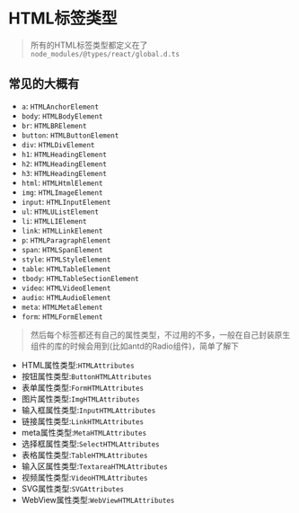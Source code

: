 # HTML标签类型

> 所有的HTML标签类型都定义在了 `node_modules/@types/react/global.d.ts`

## 常见的大概有

- `a`: `HTMLAnchorElement`
- `body`: `HTMLBodyElement`
- `br`: `HTMLBRElement`
- `button`: `HTMLButtonElement`
- `div`: `HTMLDivElement`
- `h1`: `HTMLHeadingElement`
- `h2`: `HTMLHeadingElement`
- `h3`: `HTMLHeadingElement`
- `html`: `HTMLHtmlElement`
- `img`: `HTMLImageElement`
- `input`: `HTMLInputElement`
- `ul`: `HTMLUListElement`
- `li`: `HTMLLIElement`
- `link`: `HTMLLinkElement`
- `p`: `HTMLParagraphElement`
- `span`: `HTMLSpanElement`
- `style`: `HTMLStyleElement`
- `table`: `HTMLTableElement`
- `tbody`: `HTMLTableSectionElement`
- `video`: `HTMLVideoElement`
- `audio`: `HTMLAudioElement`
- `meta`: `HTMLMetaElement`
- `form`: `HTMLFormElement`

> 然后每个标签都还有自己的属性类型，不过用的不多，一般在自己封装原生组件的库的时候会用到(比如antd的Radio组件)，简单了解下

- HTML属性类型:`HTMLAttributes`
- 按钮属性类型:`ButtonHTMLAttributes`
- 表单属性类型:`FormHTMLAttributes`
- 图片属性类型:`ImgHTMLAttributes`
- 输入框属性类型:`InputHTMLAttributes`
- 链接属性类型:`LinkHTMLAttributes`
- meta属性类型:`MetaHTMLAttributes`
- 选择框属性类型:`SelectHTMLAttributes`
- 表格属性类型:`TableHTMLAttributes`
- 输入区属性类型:`TextareaHTMLAttributes`
- 视频属性类型:`VideoHTMLAttributes`
- SVG属性类型:`SVGAttributes`
- WebView属性类型:`WebViewHTMLAttributes`

